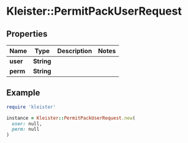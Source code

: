 # Kleister::PermitPackUserRequest

## Properties

| Name | Type | Description | Notes |
| ---- | ---- | ----------- | ----- |
| **user** | **String** |  |  |
| **perm** | **String** |  |  |

## Example

```ruby
require 'kleister'

instance = Kleister::PermitPackUserRequest.new(
  user: null,
  perm: null
)
```

